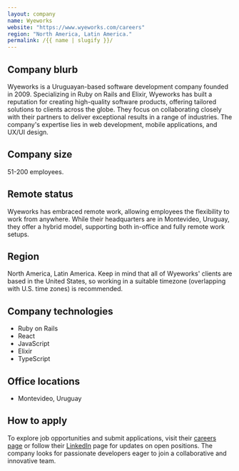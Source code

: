 ```yaml
---
layout: company
name: Wyeworks
website: "https://www.wyeworks.com/careers"
region: "North America, Latin America."
permalink: /{{ name | slugify }}/
---
```


## Company blurb
Wyeworks is a Uruguayan-based software development company founded in 2009. Specializing in Ruby on Rails and Elixir, Wyeworks has built a reputation for creating high-quality software products, offering tailored solutions to clients across the globe. They focus on collaborating closely with their partners to deliver exceptional results in a range of industries. The company's expertise lies in web development, mobile applications, and UX/UI design.

## Company size
51-200 employees.

## Remote status
Wyeworks has embraced remote work, allowing employees the flexibility to work from anywhere. While their headquarters are in Montevideo, Uruguay, they offer a hybrid model, supporting both in-office and fully remote work setups.

## Region
North America, Latin America.
Keep in mind that all of Wyeworks' clients are based in the United States, so working in a suitable timezone (overlapping with U.S. time zones) is recommended.

## Company technologies
- Ruby on Rails
- React
- JavaScript
- Elixir
- TypeScript

## Office locations
- Montevideo, Uruguay

## How to apply
To explore job opportunities and submit applications, visit their [careers page](https://www.wyeworks.com/careers) or follow their [LinkedIn](https://uy.linkedin.com/company/wyeworks) page for updates on open positions. The company looks for passionate developers eager to join a collaborative and innovative team.